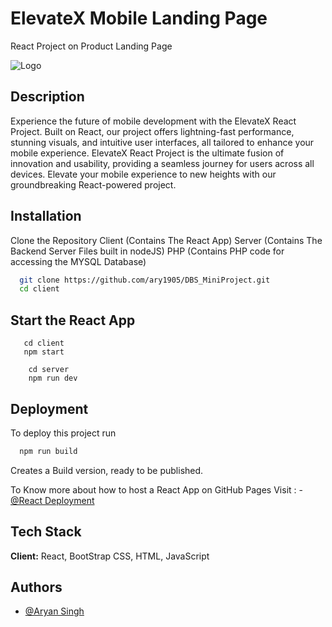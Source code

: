# ElevateX  Mobile Landing Page

React Project on Product Landing Page


![Logo](https://i.postimg.cc/pTBcB8F0/logo-transparent.png)


## Description

Experience the future of mobile development with the ElevateX React Project. Built on React, our project offers lightning-fast performance, stunning visuals, and intuitive user interfaces, all tailored to enhance your mobile experience. ElevateX React Project is the ultimate fusion of innovation and usability, providing a seamless journey for users across all devices. Elevate your mobile experience to new heights with our groundbreaking React-powered project.


## Installation

Clone the Repository
Client (Contains The React App)
Server (Contains The Backend Server Files built in nodeJS)
PHP (Contains PHP code for accessing the MYSQL Database)

```bash
  git clone https://github.com/ary1905/DBS_MiniProject.git
  cd client  
```

## Start the React App
```run react app
   cd client
   npm start 
```

```run server
    cd server
    npm run dev
```

    
## Deployment

To deploy this project run

```bash
  npm run build
```
Creates a Build version, ready to be published.

To Know more about how to host a React App on GitHub Pages
Visit : - [@React Deployment](https://create-react-app.dev/docs/deployment/)


## Tech Stack

**Client:** React, BootStrap CSS, HTML, JavaScript




## Authors

- [@Aryan Singh](https://www.github.com/ary1905)



